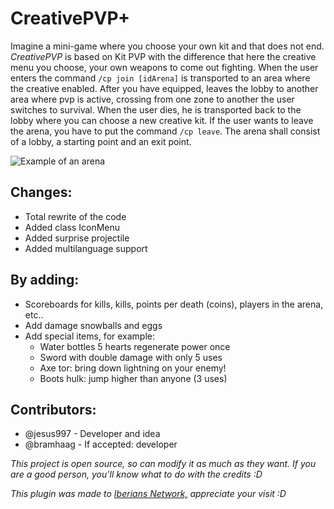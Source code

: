 # CreativePVP+
Imagine a mini-game where you choose your own kit and that does not end. *CreativePVP* is based on Kit PVP with the difference that here the creative menu you choose, your own weapons to come out fighting. When the user enters the command `/cp join [idArena]` is transported to an area where the creative enabled. After you have equipped, leaves the lobby to another area where pvp is active, crossing from one zone to another the user switches to survival. When the user dies, he is transported back to the lobby where you can choose a new creative kit. If the user wants to leave the arena, you have to put the command `/cp leave`. The arena shall consist of a lobby, a starting point and an exit point.

![Example of an arena](http://i.gyazo.com/e224b0796c228394c9eb2687a77516f8.png)

## **Changes:**
* Total rewrite of the code
* Added class IconMenu
* Added surprise projectile
* Added multilanguage support

## **By adding:**
* Scoreboards for kills, kills, points per death (coins), players in the arena, etc..
* Add damage snowballs and eggs
* Add special items, for example:
  * Water bottles 5 hearts regenerate power once
  * Sword with double damage with only 5 uses 
  * Axe tor: bring down lightning on your enemy!
  * Boots hulk: jump higher than anyone (3 uses) 

## **Contributors:**
* @jesus997 - Developer and idea
* @bramhaag - If accepted: developer 


*This project is open source, so can modify it as much as they want. If you are a good person, you'll know what to do with the credits :D*

*This plugin was made to [Iberians Network,](http://www.iberians.hol.es) appreciate your visit :D*
